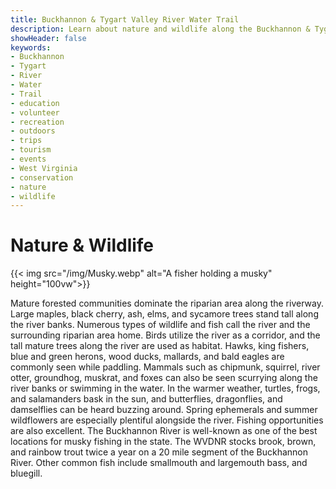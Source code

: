 ```yaml
---
title: Buckhannon & Tygart Valley River Water Trail
description: Learn about nature and wildlife along the Buckhannon & Tygart Valley River Water Trail.
showHeader: false
keywords:
- Buckhannon
- Tygart
- River
- Water
- Trail
- education
- volunteer
- recreation
- outdoors
- trips
- tourism
- events
- West Virginia
- conservation
- nature
- wildlife
---
```


# Nature & Wildlife

{{< img src="/img/Musky.webp" alt="A fisher holding a musky" height="100vw">}}

Mature forested communities dominate the riparian area along the riverway. Large maples, black cherry, ash, elms, and sycamore trees stand tall along the river banks. Numerous types of wildlife and fish call the river and the surrounding riparian area home. Birds utilize the river as a corridor, and the tall mature trees along the river are used as habitat. Hawks, king fishers, blue and green herons, wood ducks, mallards, and bald eagles are commonly seen while paddling. Mammals such as chipmunk, squirrel, river otter, groundhog, muskrat, and foxes can also be seen scurrying along the river banks or swimming in the water. In the warmer weather, turtles, frogs, and salamanders bask in the sun, and butterflies, dragonflies, and damselflies can be heard buzzing around. Spring ephemerals and summer wildflowers are especially plentiful alongside the river. Fishing opportunities are also excellent. The Buckhannon River is well-known as one of the best locations for musky fishing in the state. The WVDNR stocks brook, brown, and rainbow trout twice a year on a 20 mile segment of the Buckhannon River. Other common fish include smallmouth and largemouth bass, and bluegill. 
